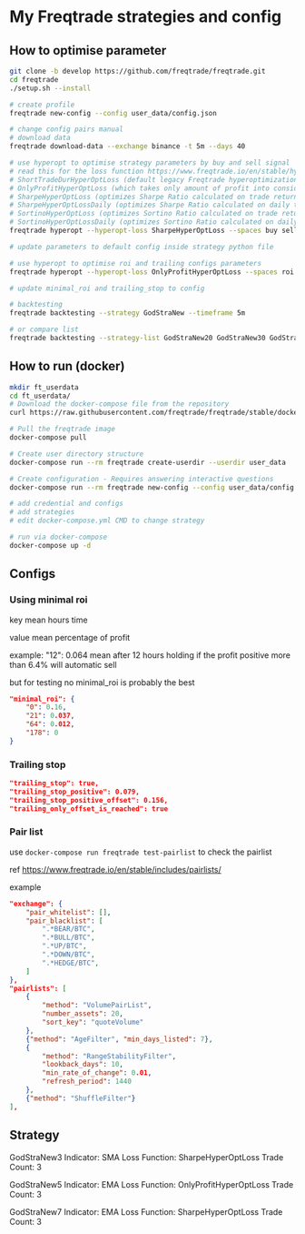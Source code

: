 # My Freqtrade strategies and config

## How to optimise parameter

```bash
git clone -b develop https://github.com/freqtrade/freqtrade.git
cd freqtrade
./setup.sh --install

# create profile
freqtrade new-config --config user_data/config.json

# change config pairs manual
# download data
freqtrade download-data --exchange binance -t 5m --days 40

# use hyperopt to optimise strategy parameters by buy and sell signal
# read this for the loss function https://www.freqtrade.io/en/stable/hyperopt/#loss-functions
# ShortTradeDurHyperOptLoss (default legacy Freqtrade hyperoptimization loss function) - Mostly for short trade duration and avoiding losses.
# OnlyProfitHyperOptLoss (which takes only amount of profit into consideration)
# SharpeHyperOptLoss (optimizes Sharpe Ratio calculated on trade returns relative to standard deviation)
# SharpeHyperOptLossDaily (optimizes Sharpe Ratio calculated on daily trade returns relative to standard deviation)
# SortinoHyperOptLoss (optimizes Sortino Ratio calculated on trade returns relative to downside standard deviation)
# SortinoHyperOptLossDaily (optimizes Sortino Ratio calculated on daily trade returns relative to downside standard deviation)
freqtrade hyperopt --hyperopt-loss SharpeHyperOptLoss --spaces buy sell --timerange 20200602-20210602 --timeframe 5m --strategy GodStra_All_Indicator

# update parameters to default config inside strategy python file

# use hyperopt to optimise roi and trailing configs parameters
freqtrade hyperopt --hyperopt-loss OnlyProfitHyperOptLoss --spaces roi trailing --timerange 20200102-20210602 --timeframe 5m --strategy GodStra_All_Indicator

# update minimal_roi and trailing_stop to config

# backtesting
freqtrade backtesting --strategy GodStraNew --timeframe 5m

# or compare list
freqtrade backtesting --strategy-list GodStraNew20 GodStraNew30 GodStraNew40 --timeframe 5m
```

## How to run (docker)

```sh
mkdir ft_userdata
cd ft_userdata/
# Download the docker-compose file from the repository
curl https://raw.githubusercontent.com/freqtrade/freqtrade/stable/docker-compose.yml -o docker-compose.yml

# Pull the freqtrade image
docker-compose pull

# Create user directory structure
docker-compose run --rm freqtrade create-userdir --userdir user_data

# Create configuration - Requires answering interactive questions
docker-compose run --rm freqtrade new-config --config user_data/config.json

# add credential and configs
# add strategies
# edit docker-compose.yml CMD to change strategy

# run via docker-compose
docker-compose up -d
```

## Configs

### Using minimal roi

key mean hours time

value mean percentage of profit

example: "12": 0.064 mean after 12 hours holding if the profit positive more than 6.4% will automatic sell

but for testing no minimal_roi is probably the best

```json
"minimal_roi": {
    "0": 0.16,
    "21": 0.037,
    "64": 0.012,
    "178": 0
}
```

### Trailing stop

```json
"trailing_stop": true,
"trailing_stop_positive": 0.079,
"trailing_stop_positive_offset": 0.156,
"trailing_only_offset_is_reached": true
```

### Pair list

use `docker-compose run freqtrade test-pairlist` to check the pairlist

ref <https://www.freqtrade.io/en/stable/includes/pairlists/>

example

```json
"exchange": {
    "pair_whitelist": [],
    "pair_blacklist": [
        ".*BEAR/BTC",
        ".*BULL/BTC",
        ".*UP/BTC",
        ".*DOWN/BTC",
        ".*HEDGE/BTC",
    ]
},
"pairlists": [
    {
        "method": "VolumePairList",
        "number_assets": 20,
        "sort_key": "quoteVolume"
    },
    {"method": "AgeFilter", "min_days_listed": 7},
    {
        "method": "RangeStabilityFilter",
        "lookback_days": 10,
        "min_rate_of_change": 0.01,
        "refresh_period": 1440
    },
    {"method": "ShuffleFilter"}
],
```

## Strategy

GodStraNew3
Indicator: SMA
Loss Function: SharpeHyperOptLoss
Trade Count: 3

GodStraNew5
Indicator: EMA
Loss Function: OnlyProfitHyperOptLoss
Trade Count: 3

GodStraNew7
Indicator: EMA
Loss Function: SharpeHyperOptLoss
Trade Count: 3


